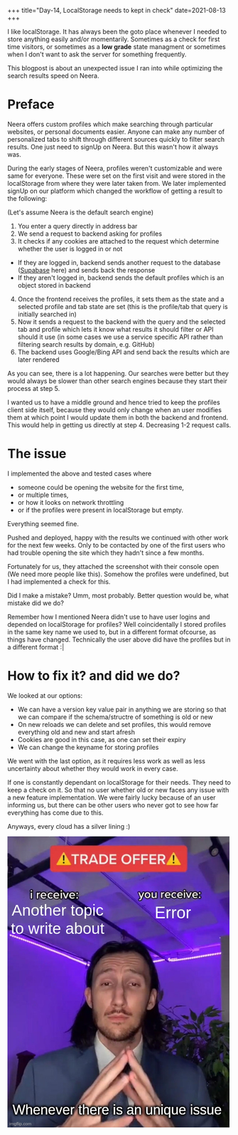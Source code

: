 +++
title="Day-14, LocalStorage needs to kept in check"
date=2021-08-13
+++

I like localStorage. It has always been the goto place whenever I needed to store anything easily and/or momentarily. Sometimes as a check for first time visitors, or sometimes as a **low grade** state managment or sometimes when I don't want to ask the server for something frequently.

This blogpost is about an unexpected issue I ran into while optimizing the search results speed on Neera.

# Preface

Neera offers custom profiles which make searching through particular websites, or personal documents easier. Anyone can make any number of personalized tabs to shift through different sources quickly to filter search results. One just need to signUp on Neera. But this wasn't how it always was.

During the early stages of Neera, profiles weren't customizable and were same for everyone. These were set on the first visit and were stored in the localStorage from where they were later taken from. We later implemented signUp on our platform which changed the workflow of getting a result to the following:

(Let's assume Neera is the default search engine)

1. You enter a query directly in address bar
2. We send a request to backend asking for profiles
3. It checks if any cookies are attached to the request which determine whether the user is logged in or not

- If they are logged in, backend sends another request to the database ([Supabase](https://app.supabase.io) here) and sends back the response
- If they aren't logged in, backend sends the default profiles which is an object stored in backend

4. Once the frontend receives the profiles, it sets them as the state and a selected profile and tab state are set (this is the profile/tab that query is initially searched in)
5. Now it sends a request to the backend with the query and the selected tab and profile which lets it know what results it should filter or API should it use (in some cases we use a service specific API rather than filtering search results by domain, e.g. GitHub)
6. The backend uses Google/Bing API and send back the results which are later rendered

As you can see, there is a lot happening. Our searches were better but they would always be slower than other search engines because they start their process at step 5.

I wanted us to have a middle ground and hence tried to keep the profiles client side itself, because they would only change when an user modifies them at which point I would update them in both the backend and frontend. This would help in getting us directly at step 4. Decreasing 1-2 request calls.

# The issue

I implemented the above and tested cases where

- someone could be opening the website for the first time,
- or multiple times,
- or how it looks on network throttling
- or if the profiles were present in localStorage but empty.

Everything seemed fine.

Pushed and deployed, happy with the results we continued with other work for the next few weeks. Only to be contacted by one of the first users who had trouble opening the site which they hadn't since a few months.

Fortunately for us, they attached the screenshot with their console open (We need more people like this). Somehow the profiles were undefined, but I had implemented a check for this.

Did I make a mistake? Umm, most probably. Better question would be, what mistake did we do?

Remember how I mentioned Neera didn't use to have user logins and depended on localStorage for profiles? Well coincidentally I stored profiles in the same key name we used to, but in a different format ofcourse, as things have changed. Technically the user above did have the profiles but in a different format :|

# How to fix it? and did we do?

We looked at our options:

- We can have a version key value pair in anything we are storing so that we can compare if the schema/structre of something is old or new
- On new reloads we can delete and set profiles, this would remove everything old and new and start afresh
- Cookies are good in this case, as one can set their expiry
- We can change the keyname for storing profiles

We went with the last option, as it requires less work as well as less uncertainty about whether they would work in every case.

If one is constantly dependant on localStorage for their needs. They need to keep a check on it. So that no user whether old or new faces any issue with a new feature implementation. We were fairly lucky because of an user informing us, but there can be other users who never got to see how far everything has come due to this.

Anyways, every cloud has a silver lining :)

![trade offer](trade_offer.jpg)
